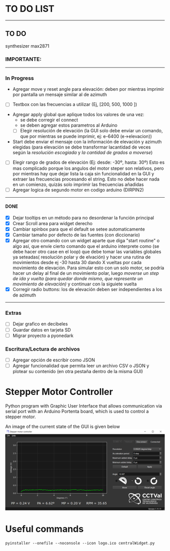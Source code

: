 # TO DO LIST
-------
## TO DO
synthesizer max2871

### IMPORTANTE:

------------------------------------------------------------------------
### In Progress
- Agregar move y reset angle para elevación: deben por mientras imprimir por pantalla un mensaje similar al de azimuth
- [ ] Textbox con las frecuencias a utilizar (Ej, [200, 500, 1000             ])
- Agregar apply global que aplique todos los valores de una vez:
    - se debe corregir el connect
    - se deben agregar estos parametros al Arduino
    - [ ] Elegir resolución de elevación (la GUI solo debe enviar un comando, que por mientras se puede imprimir, ej: e-6400 (e->elevacion))
- Start debe enviar el mensaje con la información de elevación y azimuth elegidas (para elevación se debe transformar lacantidad de veces según la *resolución escogiada* y *la cantidad de grados a moverse*)

- [ ] Elegir rango de grados de elevación (Ej: desde: -30º, hasta: 30º) Esto es mas complicado porque los angulos del motor steper son relativos, pero por mientras hay que dejar lista la caja sin funcionalidad en la GUI
y extraer las frecuencias procesando el string. Esto no debe hacer nada en un comienzo, quizás solo imprimir las frecuencias añadidas
- [ ] Agregar logica de segundo motor en codigo arduino (DIRPIN2)
------------------------------------------------------------------------
#### DONE
- [x] Dejar tooltips en un método para no desordenar la función principal
- [x] Crear Scroll area para widget derecho
- [x] Cambiar spinbox para que el default se setee automaticamente
- [x] Cambiar tamaño por defecto de las fuentes (con diccionario)
- [x] Agregar otro comando con un widget aparte que diga "start routine" o algo así, que envíe cierto comando que el arduino interprete como (se debe hacer otro case en el loop) que debe tomar las variables globales ya seteadas( resolución polar y de elvación) y hacer una rutina de movimientos desde ej -30 hasta 30 dando X vueltas por cada movimiento de elevación. Para simular esto con un solo motor, se podría hacer un delay al final de un movimiento polar, luego *moverse un step de ida y vuelta (para quedar donde mismo, que represente un movimiento de elevación)* y continuar con la siguiete vuelta
- [x] Corregir radio buttons: los de elevación deben ser independientes a los de azimuth

------------------------------------------------------------------------
### Extras
- [ ] Dejar grafico en decibeles
- [ ] Guardar datos en tarjeta SD
- [ ] Migrar proyecto a pyonedark

### Escritura/Lectura de archivos
- [ ] Agregar opción de escribir como JSON
- [ ] Agregar funcionalidad que permita leer un archivo CSV o JSON y plotear su contenido (en otra pestaña dentro de la misma GUI)

# Stepper Motor Controller

Python program with Graphic User Interface that allows communication via serial port with an Arduino Portenta board, which is used to control a stepper motor.

An image of the current state of the GUI is given below
![image](GUI_mockup.png)


# Useful commands
```
pyinstaller --onefile --noconsole --icon logo.ico centralWidget.py
```

